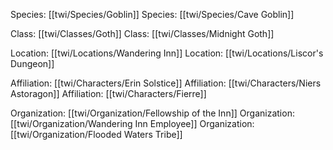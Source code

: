 Species: [[twi/Species/Goblin]]
Species: [[twi/Species/Cave Goblin]]

Class: [[twi/Classes/Goth]]
Class: [[twi/Classes/Midnight Goth]]

Location: [[twi/Locations/Wandering Inn]]
Location: [[twi/Locations/Liscor's Dungeon]]

Affiliation: [[twi/Characters/Erin Solstice]]
Affiliation: [[twi/Characters/Niers Astoragon]]
Affiliation: [[twi/Characters/Fierre]]

Organization: [[twi/Organization/Fellowship of the Inn]]
Organization: [[twi/Organization/Wandering Inn Employee]]
Organization: [[twi/Organization/Flooded Waters Tribe]]
